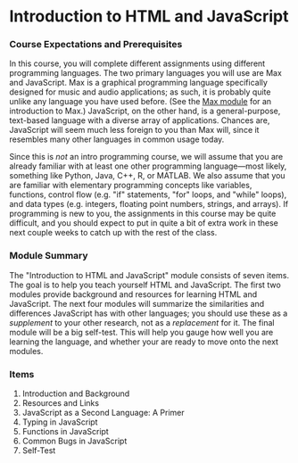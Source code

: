 # Introduction to HTML and JavaScript

### Course Expectations and Prerequisites

In this course, you will complete different assignments using different
programming languages.  The two primary languages you will use are Max and
JavaScript.  Max is a graphical programming language specifically designed for
music and audio applications; as such, it is probably quite unlike any language
you have used before.  (See the [Max module](todo) for an introduction to Max.)
JavaScript, on the other hand, is a general-purpose, text-based language with a
diverse array of applications.  Chances are, JavaScript will seem much less
foreign to you than Max will, since it resembles many other languages in common
usage today.

Since this is *not* an intro programming course, we will assume that you are
already familiar with at least one other programming language—most likely,
something like Python, Java, C++, R, or MATLAB.  We also assume that you are
familiar with elementary programming concepts like variables, functions,
control flow (e.g. "if" statements, "for" loops, and "while" loops), and data
types (e.g. integers, floating point numbers, strings, and arrays).  If
programming is new to you, the assignments in this course may be quite
difficult, and you should expect to put in quite a bit of extra work in these
next couple weeks to catch up with the rest of the class.


### Module Summary

The "Introduction to HTML and JavaScript" module consists of seven items.  The
goal is to help you teach yourself HTML and JavaScript.  The first two modules
provide background and resources for learning HTML and JavaScript.  The next
four modules will summarize the similarities and differences JavaScript has
with other languages; you should use these as a *supplement* to your other
research, not as a *replacement* for it.  The final module will be a big
self-test.  This will help you gauge how well you are learning the language,
and whether your are ready to move onto the next modules.


### Items

1. Introduction and Background
2. Resources and Links
3. JavaScript as a Second Language: A Primer
4. Typing in JavaScript
5. Functions in JavaScript
6. Common Bugs in JavaScript
7. Self-Test
